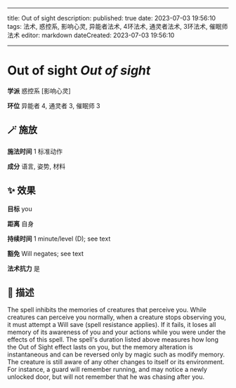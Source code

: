 
---
title: Out of sight
description: 
published: true
date: 2023-07-03 19:56:10
tags: 法术, 惑控系, 影响心灵, 异能者法术, 4环法术, 通灵者法术, 3环法术, 催眠师法术
editor: markdown
dateCreated: 2023-07-03 19:56:10

---

# **Out of sight** *Out of sight*

**学派** 惑控系 \[影响心灵\] 

**环位** 异能者 4, 通灵者 3, 催眠师 3

## 🪄 施放

**施法时间** 1 标准动作

**成分** 语言, 姿势, 材料

## ✨ 效果 

**目标** you 

**距离** 自身  

**持续时间** 1 minute/level (D); see text 

**豁免** Will negates; see text

**法术抗力** 是

## 📖 描述

The spell inhibits the memories of creatures that perceive you. While creatures can perceive you normally, when a creature stops observing you, it must attempt a Will save (spell resistance applies). If it fails, it loses all memory of its awareness of you and your actions while you were under the effects of this spell. The spell's duration listed above measures how long the Out of Sight effect lasts on you, but the memory alteration is instantaneous and can be reversed only by magic such as modify memory.  The creature is still aware of any other changes to itself or its environment. For instance, a guard will remember running, and may notice a newly unlocked door, but will not remember that he was chasing after you.
    